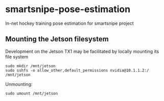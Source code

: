 # smartsnipe-pose-estimation
In-net hockey training pose estimation for smartsnipe project

## Mounting the Jetson filesystem
Development on the Jetson TX1 may be facilitated by locally mounting its file system
```
sudo mkdir /mnt/jetson
sudo sshfs -o allow_other,default_permissions nvidia@10.1.1.2:/ /mnt/jetson
```
Unmounting:
```
sudo umount /mnt/jetson
```
